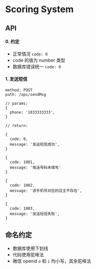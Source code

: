 # Scoring System

## API


#### 0. 约定

+ 正常情况 `code: 0`
+ code 的值为 number 类型
+ 数据库错误统一 `code: 0`

#### 1. 发送短信

```
method: POST
path: /api/sendMsg
```

```
// params:
{
  phone: '1833333333',
}
```

```
// return:

{
  code: 0,
  message: '发送短信成功',
}

{
  code: 1001,
  message: '电话号码未填写'
}

{
  code: 1002,
  message: '该手机号对应的店主不存在',
}

{
  code: 1003,
  message: '发送短信失败',
}
```

## 命名约定

+ 数据库使用下划线
+ 代码使用驼峰法
+ 微信 openid `o` 和 `i` 均小写，其余驼峰法
